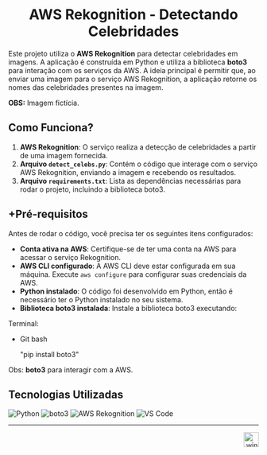 <h1 align="center">AWS Rekognition - Detectando Celebridades</h1>


Este projeto utiliza o **AWS Rekognition** para detectar celebridades em imagens. A aplicação é construída em Python e utiliza a biblioteca **boto3** para interação com os serviços da AWS. A ideia principal é permitir que, ao enviar uma imagem para o serviço AWS Rekognition, a aplicação retorne os nomes das celebridades presentes na imagem.

**OBS:** Imagem fictícia.

## Como Funciona?

1. **AWS Rekognition**: O serviço realiza a detecção de celebridades a partir de uma imagem fornecida.
2. **Arquivo `detect_celebs.py`**: Contém o código que interage com o serviço AWS Rekognition, enviando a imagem e recebendo os resultados.
3. **Arquivo `requirements.txt`**: Lista as dependências necessárias para rodar o projeto, incluindo a biblioteca boto3.

## +Pré-requisitos 

Antes de rodar o código, você precisa ter os seguintes itens configurados:

- **Conta ativa na AWS**: Certifique-se de ter uma conta na AWS para acessar o serviço Rekognition.
- **AWS CLI configurado**: A AWS CLI deve estar configurada em sua máquina. Execute `aws configure` para configurar suas credenciais da AWS.
- **Python instalado**: O código foi desenvolvido em Python, então é necessário ter o Python instalado no seu sistema.
- **Biblioteca boto3 instalada**: Instale a biblioteca boto3 executando:

Terminal:
- Git bash
  
  "pip install boto3" 


Obs:  **boto3** para interagir com a AWS.

## Tecnologias Utilizadas

![Python](https://img.shields.io/badge/Python-3776AB?style=for-the-badge&logo=python&logoColor=white)
![boto3](https://img.shields.io/badge/boto3-4B77BE?style=for-the-badge&logo=aws&logoColor=white)
![AWS Rekognition](https://img.shields.io/badge/AWS_Rekognition-FF9900?style=for-the-badge&logo=aws&logoColor=white)
![VS Code](https://img.shields.io/badge/VS_Code-007ACC?style=for-the-badge&logo=visualstudiocode&logoColor=white)

---
<p align="right">
  <img width="12" />
  <img src="https://cdn.jsdelivr.net/gh/devicons/devicon/icons/windows8/windows8-original.svg" height="30" alt="windows8 logo" />
</p>


